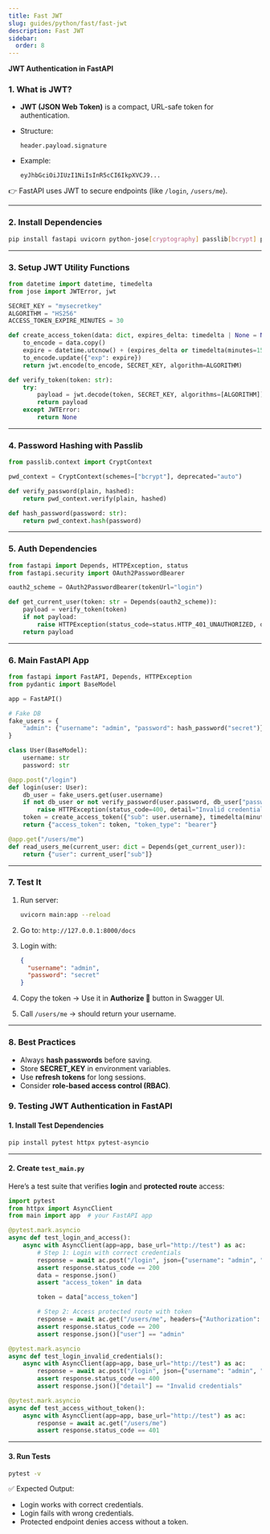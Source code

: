 ```yaml
---
title: Fast JWT
slug: guides/python/fast/fast-jwt
description: Fast JWT
sidebar:
  order: 8
---
```


**JWT Authentication in FastAPI**

### 1. What is JWT?

- **JWT (JSON Web Token)** is a compact, URL-safe token for authentication.
- Structure:

  ```
  header.payload.signature
  ```

- Example:

  ```
  eyJhbGciOiJIUzI1NiIsInR5cCI6IkpXVCJ9...
  ```

👉 FastAPI uses JWT to secure endpoints (like `/login`, `/users/me`).

---

### 2. Install Dependencies

```bash
pip install fastapi uvicorn python-jose[cryptography] passlib[bcrypt] python-multipart
```

---

### 3. Setup JWT Utility Functions

```python
from datetime import datetime, timedelta
from jose import JWTError, jwt

SECRET_KEY = "mysecretkey"
ALGORITHM = "HS256"
ACCESS_TOKEN_EXPIRE_MINUTES = 30

def create_access_token(data: dict, expires_delta: timedelta | None = None):
    to_encode = data.copy()
    expire = datetime.utcnow() + (expires_delta or timedelta(minutes=15))
    to_encode.update({"exp": expire})
    return jwt.encode(to_encode, SECRET_KEY, algorithm=ALGORITHM)

def verify_token(token: str):
    try:
        payload = jwt.decode(token, SECRET_KEY, algorithms=[ALGORITHM])
        return payload
    except JWTError:
        return None
```

---

### 4. Password Hashing with Passlib

```python
from passlib.context import CryptContext

pwd_context = CryptContext(schemes=["bcrypt"], deprecated="auto")

def verify_password(plain, hashed):
    return pwd_context.verify(plain, hashed)

def hash_password(password: str):
    return pwd_context.hash(password)
```

---

### 5. Auth Dependencies

```python
from fastapi import Depends, HTTPException, status
from fastapi.security import OAuth2PasswordBearer

oauth2_scheme = OAuth2PasswordBearer(tokenUrl="login")

def get_current_user(token: str = Depends(oauth2_scheme)):
    payload = verify_token(token)
    if not payload:
        raise HTTPException(status_code=status.HTTP_401_UNAUTHORIZED, detail="Invalid token")
    return payload
```

---

### 6. Main FastAPI App

```python
from fastapi import FastAPI, Depends, HTTPException
from pydantic import BaseModel

app = FastAPI()

# Fake DB
fake_users = {
    "admin": {"username": "admin", "password": hash_password("secret")}
}

class User(BaseModel):
    username: str
    password: str

@app.post("/login")
def login(user: User):
    db_user = fake_users.get(user.username)
    if not db_user or not verify_password(user.password, db_user["password"]):
        raise HTTPException(status_code=400, detail="Invalid credentials")
    token = create_access_token({"sub": user.username}, timedelta(minutes=30))
    return {"access_token": token, "token_type": "bearer"}

@app.get("/users/me")
def read_users_me(current_user: dict = Depends(get_current_user)):
    return {"user": current_user["sub"]}
```

---

### 7. Test It

1. Run server:

   ```bash
   uvicorn main:app --reload
   ```

2. Go to: `http://127.0.0.1:8000/docs`
3. Login with:

   ```json
   {
     "username": "admin",
     "password": "secret"
   }
   ```

4. Copy the token → Use it in **Authorize 🔑** button in Swagger UI.
5. Call `/users/me` → should return your username.

---

### 8. Best Practices

- Always **hash passwords** before saving.
- Store **SECRET_KEY** in environment variables.
- Use **refresh tokens** for long sessions.
- Consider **role-based access control (RBAC)**.

### 9. Testing JWT Authentication in FastAPI

#### 1. Install Test Dependencies

```bash
pip install pytest httpx pytest-asyncio
```

---

#### 2. Create `test_main.py`

Here’s a test suite that verifies **login** and **protected route** access:

```python
import pytest
from httpx import AsyncClient
from main import app  # your FastAPI app

@pytest.mark.asyncio
async def test_login_and_access():
    async with AsyncClient(app=app, base_url="http://test") as ac:
        # Step 1: Login with correct credentials
        response = await ac.post("/login", json={"username": "admin", "password": "secret"})
        assert response.status_code == 200
        data = response.json()
        assert "access_token" in data

        token = data["access_token"]

        # Step 2: Access protected route with token
        response = await ac.get("/users/me", headers={"Authorization": f"Bearer {token}"})
        assert response.status_code == 200
        assert response.json()["user"] == "admin"

@pytest.mark.asyncio
async def test_login_invalid_credentials():
    async with AsyncClient(app=app, base_url="http://test") as ac:
        response = await ac.post("/login", json={"username": "admin", "password": "wrong"})
        assert response.status_code == 400
        assert response.json()["detail"] == "Invalid credentials"

@pytest.mark.asyncio
async def test_access_without_token():
    async with AsyncClient(app=app, base_url="http://test") as ac:
        response = await ac.get("/users/me")
        assert response.status_code == 401
```

---

#### 3. Run Tests

```bash
pytest -v
```

✅ Expected Output:

- Login works with correct credentials.
- Login fails with wrong credentials.
- Protected endpoint denies access without a token.
